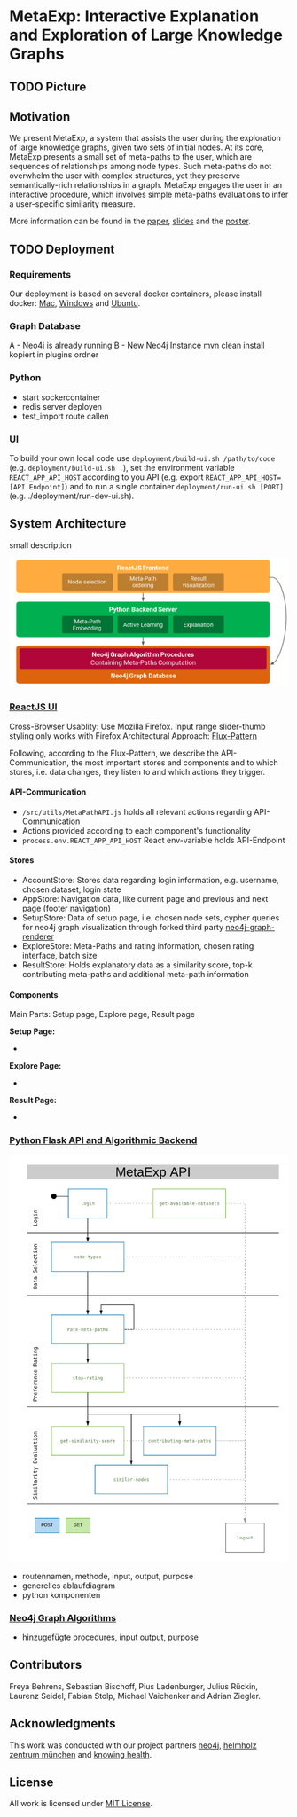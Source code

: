 # MetaExp: Interactive Explanation and Exploration of Large Knowledge Graphs

## TODO Picture

## Motivation

We present MetaExp, a system that assists the user during the
exploration of large knowledge graphs, given two sets of initial
nodes. At its core, MetaExp presents a small set of meta-paths to the
user, which are sequences of relationships among node types. Such
meta-paths do not overwhelm the user with complex structures, yet
they preserve semantically-rich relationships in a graph. MetaExp
engages the user in an interactive procedure, which involves simple
meta-paths evaluations to infer a user-specific similarity measure.

More information can be found in the [paper](resources/paper.pdf), [slides](resources/presentation.pdf) and the [poster](resources/poster.pdf).

## TODO  Deployment

### Requirements
Our deployment is based on several docker containers, please install docker: [Mac](https://docs.docker.com/docker-for-mac/install/), 
[Windows](https://docs.docker.com/docker-for-windows/install/) and 
[Ubuntu](https://docs.docker.com/engine/installation/linux/docker-ce/ubuntu/).

### Graph Database
A - Neo4j is already running
B - New Neo4j Instance
 mvn clean install
 kopiert in plugins ordner
### Python
- start sockercontainer
- redis server deployen
- test_import route callen
### UI
To build your own local code use `deployment/build-ui.sh /path/to/code` (e.g. `deployment/build-ui.sh .`), 
set the environment variable `REACT_APP_API_HOST` according to you API (e.g. export `REACT_APP_API_HOST=[API Endpoint]`) and 
to run a single container `deployment/run-ui.sh [PORT]` (e.g. ./deployment/run-dev-ui.sh).



## System Architecture

small description

![system overview](img/architecture.png)

### [ReactJS UI](https://github.com/MetaExp/frontend)

Cross-Browser Usablity: Use Mozilla Firefox. Input range slider-thumb styling only works with Firefox
Architectural Approach: [Flux-Pattern](https://facebook.github.io/flux/docs/in-depth-overview.html#content)

Following, according to the Flux-Pattern, we describe the API-Communication, the most important stores and components and to which stores, i.e. data changes, they listen to and which actions they trigger.

#### API-Communication

- `/src/utils/MetaPathAPI.js` holds all relevant actions regarding API-Communication
- Actions provided according to each component's functionality
- `process.env.REACT_APP_API_HOST` React env-variable holds API-Endpoint

#### Stores

- AccountStore: Stores data regarding login information, e.g. username, chosen dataset, login state
- AppStore: Navigation data, like current page and previous and next page (footer navigation)
- SetupStore: Data of setup page, i.e. chosen node sets, cypher queries for neo4j graph visualization through forked third party [neo4j-graph-renderer](https://github.com/jbitton/neo4j-graph-renderer/pull/7)
- ExploreStore: Meta-Paths and rating information, chosen rating interface, batch size
- ResultStore: Holds explanatory data as a similarity score, top-k contributing meta-paths and additional meta-path information

#### Components

Main Parts: Setup page, Explore page, Result page

**Setup Page:**

-

**Explore Page:**

-

**Result Page:**

-

### [Python Flask API and Algorithmic Backend](https://github.com/MetaExp/backend)

![API_procedures](img/python_api_overview.png)
- routennamen, methode, input, output, purpose
- generelles ablaufdiagram
- python komponenten

### [Neo4j Graph Algorithms](https://github.com/MetaExp/neo4j-graph-algorithms)
- hinzugefügte procedures, input output, purpose

## Contributors
Freya Behrens, Sebastian Bischoff, Pius Ladenburger, Julius Rückin, Laurenz Seidel, Fabian Stolp, Michael Vaichenker and Adrian Ziegler.

## Acknowledgments
This work was conducted with our project partners [neo4j](https://neo4j.com), [helmholz zentrum münchen](https://www.helmholtz-muenchen.de/) and [knowing health](https://knowing-health.com/).

## License
All work is licensed under [MIT License](LICENSE.md).
